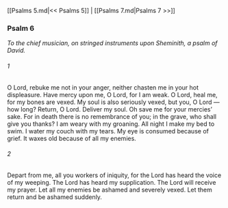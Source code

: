 [[Psalms 5.md|<< Psalms 5]]  |  [[Psalms 7.md|Psalms 7 >>]]

### Psalm 6

*To the chief musician, on stringed instruments upon Sheminith, a psalm of David.*

###### 1
O Lord, rebuke me not in your anger, neither chasten me in your hot displeasure. Have mercy upon me, O Lord, for I am weak. O Lord, heal me, for my bones are vexed. My soul is also seriously vexed, but you, O Lord — how long? Return, O Lord. Deliver my soul. Oh save me for your mercies’ sake. For in death there is no remembrance of you; in the grave, who shall give you thanks? I am weary with my groaning. All night I make my bed to swim. I water my couch with my tears. My eye is consumed because of grief. It waxes old because of all my enemies.

###### 2
Depart from me, all you workers of iniquity, for the Lord has heard the voice of my weeping. The Lord has heard my supplication. The Lord will receive my prayer. Let all my enemies be ashamed and severely vexed. Let them return and be ashamed suddenly.